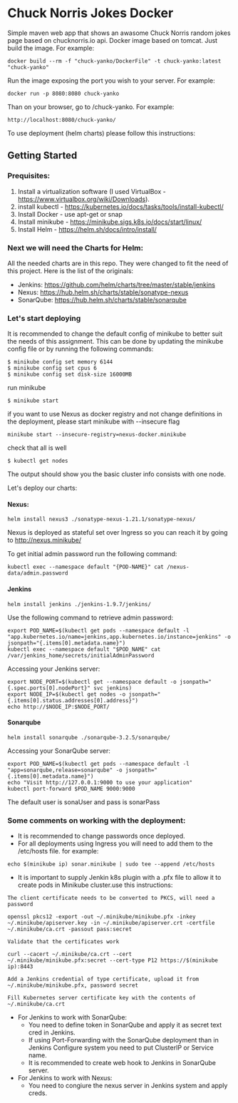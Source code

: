 # Chuck Norris Jokes Docker

Simple maven web app that shows an awasome Chuck Norris random jokes page based on chucknorris.io api.
Docker image based on tomcat.
Just build the image. For example:
```
docker build --rm -f "chuck-yanko/DockerFile" -t chuck-yanko:latest "chuck-yanko"
```
Run the image exposing the port you wish to your server. For example:
```
docker run -p 8080:8080 chuck-yanko
```
Than on your browser, go to <your server address>/chuck-yanko. For example:
```
http://localhost:8080/chuck-yanko/
```

To use deployment (helm charts) please follow this instructions:

## Getting Started

### Prequisites:

1. Install a virtualization software (I used VirtualBox - https://www.virtualbox.org/wiki/Downloads).
2. install kubectl - https://kubernetes.io/docs/tasks/tools/install-kubectl/
3. Install Docker - use apt-get or snap
4. Install minikube - https://minikube.sigs.k8s.io/docs/start/linux/
5. Install Helm - https://helm.sh/docs/intro/install/


### Next we will need the Charts for Helm:

All the needed charts are in this repo. They were changed to fit the need of this project.
Here is the list of the originals:

* Jenkins: https://github.com/helm/charts/tree/master/stable/jenkins
* Nexus: https://hub.helm.sh/charts/stable/sonatype-nexus
* SonarQube: https://hub.helm.sh/charts/stable/sonarqube


### Let's start deploying

It is recommended to change the default config of minikube to better suit the needs of this assignment. This can be done by updating the minikube config file or by running the following commands:
```
$ minikube config set memory 6144
$ minikube config set cpus 6
$ minikube config set disk-size 16000MB
```
run minikube 
```
$ minikube start
```
if you want to use Nexus as docker registry and not change definitions in the deployment, please start minikube with --insecure flag
```
minikube start --insecure-registry=nexus-docker.minikube
```
check that all is well
```
$ kubectl get nodes
```
The output should show you the basic cluster info consists with one node.

Let's deploy our charts:
#### Nexus:
```
helm install nexus3 ./sonatype-nexus-1.21.1/sonatype-nexus/
```

Nexus is deployed as stateful set over Ingress so you can reach it by going to http://nexus.minikube/

To get initial admin password run the following command:
```
kubectl exec --namespace default "{POD-NAME}" cat /nexus-data/admin.password
```

#### Jenkins
```
helm install jenkins ./jenkins-1.9.7/jenkins/
```

Use the following command to retrieve admin password:
```
export POD_NAME=$(kubectl get pods --namespace default -l "app.kubernetes.io/name=jenkins,app.kubernetes.io/instance=jenkins" -o jsonpath="{.items[0].metadata.name}")
kubectl exec --namespace default "$POD_NAME" cat /var/jenkins_home/secrets/initialAdminPassword
```
Accessing your Jenkins server:
```
export NODE_PORT=$(kubectl get --namespace default -o jsonpath="{.spec.ports[0].nodePort}" svc jenkins)
export NODE_IP=$(kubectl get nodes -o jsonpath="{.items[0].status.addresses[0].address}")
echo http://$NODE_IP:$NODE_PORT/
```
#### Sonarqube
```
helm install sonarqube ./sonarqube-3.2.5/sonarqube/
```
Accessing your SonarQube server:
```
export POD_NAME=$(kubectl get pods --namespace default -l "app=sonarqube,release=sonarqube" -o jsonpath="{.items[0].metadata.name}")
echo "Visit http://127.0.0.1:9000 to use your application"
kubectl port-forward $POD_NAME 9000:9000
```
The default user is sonaUser and pass is sonarPass

### Some comments on working with the deployment:

* It is recommended to change passwords once deployed.
* For all deployments using Ingress you will need to add them to the /etc/hosts file. for example:
```
echo $(minikube ip) sonar.minikube | sudo tee --append /etc/hosts
```
* It is important to supply Jenkin k8s plugin with a .pfx file to allow it to create pods in Minikube cluster.use this      instructions:
```
The client certificate needs to be converted to PKCS, will need a password

openssl pkcs12 -export -out ~/.minikube/minikube.pfx -inkey ~/.minikube/apiserver.key -in ~/.minikube/apiserver.crt -certfile ~/.minikube/ca.crt -passout pass:secret

Validate that the certificates work

curl --cacert ~/.minikube/ca.crt --cert ~/.minikube/minikube.pfx:secret --cert-type P12 https://$(minikube ip):8443

Add a Jenkins credential of type certificate, upload it from ~/.minikube/minikube.pfx, password secret

Fill Kubernetes server certificate key with the contents of ~/.minikube/ca.crt
```
* For Jenkins to work with SonarQube:
  * You need to define token in SonarQube and apply it as secret text cred in Jenkins.
  * If using Port-Forwarding with the SonarQube deployment than in Jenkins Configure system you need to put ClusterIP or         Service name.
  * It is recommended to create web hook to Jenkins in SonarQube server.
* For Jenkins to work with Nexus:
  * You need to congiure the nexus server in Jenkins system and apply creds.
